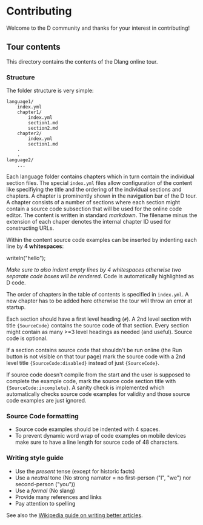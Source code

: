 # Contributing

Welcome to the D community and thanks for your interest in contributing!

## Tour contents

This directory contains the contents of the Dlang online tour.

### Structure

The folder structure is very simple:

	language1/
	    index.yml
		chapter1/
		    index.yml
		    section1.md
		    section2.md
		chapter2/
		    index.yml
		    section1.md
		.
		.
	language2/
		...

Each language folder contains chapters which in turn contain the individual
section files. The special `index.yml` files allow configuration of the content
like specifiying the title and the ordering of the individual sections and chapters.
A chapter is prominently shown in the navigation bar of the D tour.
A chapter consists of a number of sections where each section might
contain a source code subsection that will be used for the online code
editor. The content is written in standard *markdown*. The filename minus
the extension of each chaper denotes the internal chapter ID used
for constructing URLs.

Within the content source code examples can be inserted by indenting each line by **4 whitespaces**:

   writeln("hello");

_Make sure to also indent empty lines by 4 whitespaces otherwise two separate code
boxes will be rendered_. Code is automatically highlighted as D code.

The order of chapters in the table of contents is specified in `index.yml`. A new chapter
has to be added here otherwise the tour will throw an error at startup.

Each section should have a first level heading (`#`). A 2nd level section with title `{SourceCode}`
contains the source code of that section. Every section might contain as many
\>=3 level headings as needed (and useful). Source code is optional.

If a section contains source code that shouldn't be run
online (the Run button is not visible on that tour
page) mark the source code with a 2nd level title
`{SourceCode:disabled}` instead of just `{SourceCode}`.

If source code doesn't compile from the start and the user is
supposed to complete the example code, mark the source code
section title with `{SourceCode:incomplete}`. A sanity
check is implemented which automatically checks source code
examples for validity and those source code examples
are just ignored.

### Source Code formatting

* Source code examples should be indented with 4 spaces.
* To prevent dynamic word wrap of code examples on mobile
  devices make sure to have a line length for source code of 48
  characters.

### Writing style guide

* Use the _present_ tense (except for historic facts)
* Use a _neutral_ tone (No strong narrator = no first-person ("I", "we") nor second-person ("you"))
* Use a _formal_ (No slang)
* Provide many references and links
* Pay attention to spelling

See also the [Wikipedia guide on writing better articles](https://en.wikipedia.org/wiki/Wikipedia:Writing_better_articles).
